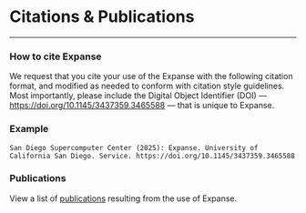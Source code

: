 # Citations & Publications

* * *
### How to cite Expanse
We request that you cite your use of the Expanse with the following citation format, and modified as needed to conform with citation style guidelines. Most importantly, please include the Digital Object Identifier (DOI) — <https://doi.org/10.1145/3437359.3465588> — that is unique to Expanse.
### Example
`San Diego Supercomputer Center (2025): Expanse. University of California San Diego. Service. https://doi.org/10.1145/3437359.3465588`
### Publications
View a list of [publications](https://dl.acm.org/doi/10.1145/3437359.3465588#core-cited-by) resulting from the use of Expanse.